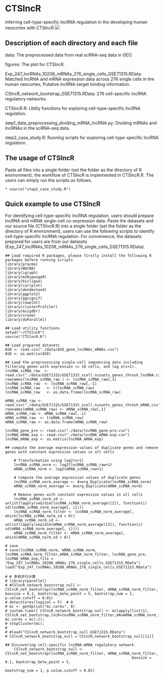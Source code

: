 # CTSlncR
Inferring cell-type-specific lncRNA regulation in the developing human neocortex with CTSlncR
![](https://github.com/linxi159/CTSlncR/blob/main/figures/Figure_1.tif) 

## Description of each directory and each file
data: The preprocessed data from real scRNA-seq data in GEO.

figures: The plot for CTSlncR.

Exp_247_lncRNAs_10208_mRNAs_276_single_cells_GSE71315.RData: Matched lncRNA and mRNA expression data across 276 single cells in the human neocortex, Putative lncRNA-target binding information.

CSlncR_network_bootstrap_GSE71315.RData: 276 cell-specific lncRNA regulatory networks.

CTSlncR.R: Utility functions for exploring cell-type-specific lncRNA regulation.

step1_data_preprocessing_dividing_mRNA_lncRNA.py: Dividing mRNAs and lncRNAs in the scRNA-seq data.

step2_case_study.R: Running scripts for exploring cell-type-specific lncRNA regulation.

## The usage of CTSlncR
Paste all files into a single folder (set the folder as the directory of R environment), the workflow of CTSlncR is implemented in CTSlncR.R. The users can simply run the scripts as follows.
```
* source("step2_case_study.R")
```

## Quick example to use CTSlncR
For identifying cell-type-specific lncRNA regulation, users should prepare lncRNA and mRNA single-cell co-expression data. Paste the datasets and our source file (CTSlncR.R) into a single folder (set the folder as the directory of R environment), users can use the following scripts to identify cell-type-specific lncRNA regulation. For convenience, the datasets prepared for users are from our datasets (Exp_247_lncRNAs_10208_mRNAs_276_single_cells_GSE71315.RData).
```
## Load required R packages, please firstly install the following R packages before running scripts
library(pracma)
library(WGCNA)
library(igraph)
library(miRspongeR)
library(biclique)
library(corrplot)
library(dendextend)
library(ggplot2)
library(ggsignif)
library(cowplot)
library(clusterProfiler)
library(msigdbr)
library(vroom)
library(doParallel)

## Load utility functions
setwd("~/CTSlncR")
source("CTSlncR.R")

## Load prepared datasets
ASD <- read.csv("./data/ASD_gene_lncRNAs_mRNAs.csv")
ASD <- as.matrix(ASD)

## Load the preprocessing single-cell sequencing data including filtering genes with expression <= 10 cells, and log e(x+1).
lncRNA_scRNA_raw  <- read.csv("./data/GSE71315/GSE71315_scell_ncounts_genes_thresh_lncRNA.csv")
rownames(lncRNA_scRNA_raw ) <- lncRNA_scRNA_raw[,1]
lncRNA_scRNA_raw  <- lncRNA_scRNA_raw[,-1]
lncRNA_scRNA_raw   <- t(lncRNA_scRNA_raw)
lncRNA_scRNA_raw   <- as.data.frame(lncRNA_scRNA_raw)

mRNA_scRNA_raw <- read.csv("./data/GSE71315/GSE71315_scell_ncounts_genes_thresh_mRNA.csv")
rownames(mRNA_scRNA_raw) <- mRNA_scRNA_raw[,1]
mRNA_scRNA_raw <- mRNA_scRNA_raw[,-1]
mRNA_scRNA_raw  <- t(mRNA_scRNA_raw)
mRNA_scRNA_raw <- as.data.frame(mRNA_scRNA_raw)

lncRNA_gene_pre <- read.csv("./data/lncRNA_gene-pre.csv")
lncRNA_mRNA_exp <- read.csv("./data/lncRNA_mRNA-exp.csv")
lncRNA_mRNA_exp <- as.matrix(lncRNA_mRNA_exp)

## compute the average expression values of duplicate genes and remove genes with constant expression values in all cells

    # Transformation using log2(x+1)
    lncRNA_scRNA_norm <- log2(lncRNA_scRNA_raw+1)
    mRNA_scRNA_norm <- log2(mRNA_scRNA_raw+1) 

    # Compute the average expression values of duplicate genes
    lncRNA_scRNA_norm_average <- Averg_Duplicate(lncRNA_scRNA_norm)
    mRNA_scRNA_norm_average <- Averg_Duplicate(mRNA_scRNA_norm)

    # Remove genes with constant expression values in all cells
    lncRNA_scRNA_norm_sd <- unlist(lapply(seq(dim(lncRNA_scRNA_norm_average)[2]), function(i) sd(lncRNA_scRNA_norm_average[, i])))
    lncRNA_scRNA_norm_filter <- lncRNA_scRNA_norm_average[, which(lncRNA_scRNA_norm_sd > 0)]
    mRNA_scRNA_norm_sd <- unlist(lapply(seq(dim(mRNA_scRNA_norm_average)[2]), function(i) sd(mRNA_scRNA_norm_average[, i])))
    mRNA_scRNA_norm_filter <- mRNA_scRNA_norm_average[, which(mRNA_scRNA_norm_sd > 0)]

# save    
# save(lncRNA_scRNA_norm, mRNA_scRNA_norm, lncRNA_scRNA_norm_filter,mRNA_scRNA_norm_filter, lncRNA_gene_pre, lncRNA_mRNA_exp,file = "Exp_247_lncRNAs_10208_mRNAs_276_single_cells_GSE71315.RData")
load("Exp_247_lncRNAs_10208_mRNAs_276_single_cells_GSE71315.RData")

# # 多核并行计算
# library(parallel)
# #CSlncR_network_bootstrap_null <- CSlncR_net_bootstrap(lncRNA_scRNA_norm_filter, mRNA_scRNA_norm_filter, boxsize = 0.1, bootstrap_betw_point = 5, bootstrap_num = 1, p.value.cutoff = 0.01)
# detectCores(logical = F)  # 8
# mc <- getOption("mc.cores", 8)
# system.time({ CSlncR_network_bootstrap_null <- mclapply(list(1), CSlncR_net_bootstrap,lncR=lncRNA_scRNA_norm_filter,mR=mRNA_scRNA_norm_filter, mc.cores = mc);});
# stopCluster(mc);
# 
# #load("CSlncR_network_bootstrap_null_GSE71315.RData")
# CSlncR_network_bootstrap_null = CSlncR_network_bootstrap_null[[1]]

## Discovering cell-specific lncRNA-mRNA regulatory network   
    CSlncR_network_bootstrap_null <- CSlncR_net_bootstrap(lncRNA_scRNA_norm_filter, mRNA_scRNA_norm_filter, 
                                                          boxsize = 0.1, bootstrap_betw_point = 5, 
                                                          bootstrap_num = 1, p.value.cutoff = 0.01)
```

